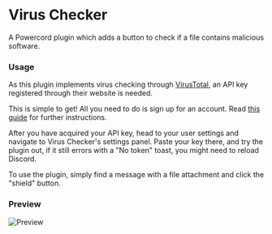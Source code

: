 # Virus Checker
A Powercord plugin which adds a button to check if a file contains malicious software.

### Usage
As this plugin implements virus checking through [VirusTotal](https://virustotal.com), an API key registered through their website is needed. 

This is simple to get! All you need to do is sign up for an account. Read [this guide](https://developers.virustotal.com/v3.0/reference#getting-started) for further instructions.

After you have acquired your API key, head to your user settings and navigate to Virus Checker's settings panel. Paste your key there, and try the plugin out, if it still errors with a "No token" toast, you might need to reload Discord.

To use the plugin, simply find a message with a file attachment and click the "shield" button.

### Preview
![Preview](https://i.imgur.com/OXLyS0Z.gif)